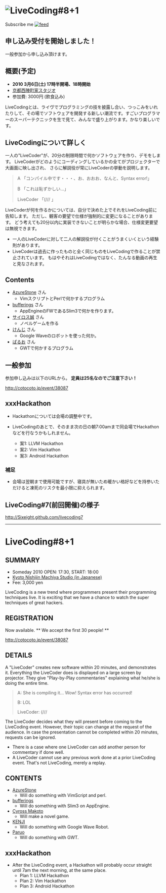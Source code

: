 # <img src="http://farm5.static.flickr.com/4056/4285051339_060632f81e_o_d.png" title="LiveCoding#8+1" />

<div id="path">
Subscribe me <a href="feed.rss"><img alt="feed" src="http://assets1.github.com/images/icons/feed.png?e06bdeb610e33dc41002eaa80ce09d26ae153090" title="Subscribe to the commits for Sixeight/livecoding8 at master" /></a>
</div>

## 申し込み受付を開始しました！
一般参加から申し込み頂けます。

## 概要(予定)
* **2010 3月6日(土) 17時半開場、18時開始**
* [京都西陣町家スタジオ](http://nishi-jin.net/)
* 参加費: 3000円 (飲食込み)

LiveCodingとは、ライヴでプログラミングの技を披露し合い、つっこみをいれたりして、その場でソフトウェアを開発する新しい潮流です。すごいプログラマーのスーパーテクニックを生で見て、みんなで盛り上がります。かなり楽しいです。

## LiveCodingについて詳しく
一人の"LiveCoder"が、20分の制限時間で何かソフトウェアを作り、デモをします。
LiveCoderがどのようにコーディングしているかの全てがプロジェクターで大画面に映し出され、
さらに解説役が常にLiveCoderの挙動を説明します。

> A 「コンパイル中です・・・、お、おおお、なんと、Syntax error!」
>
> B 「これは恥ずかしい…」
>
> LiveCoder 「(/// 」

LiveCoderが何を作るかについては、自分で決めた上でそれをLiveCoding前に告知します。
ただし、観客の要望で仕様が強制的に変更になることがあります。
どう考えても20分以内に実装できないことが明らかな場合、仕様変更要望は無視できます。

* 一人のLiveCoderに対して二人の解説役が付くことがうまくいくという経験則があります。
* LiveCoderは過去に作ったものと全く同じものをLiveCodingで作ることが禁止されています。
  もはやそれはLiveCodingではなく、たんなる動画の再生と見なされます。

## Contents

* [AzureStone](http://www.azurestone.org/) さん
  * VimスクリプトとPerlで何かするプログラム
* [bufferings](http://d.hatena.ne.jp/bufferings/) さん
  * AppEngineのFWであるSlim3で何かを作ります。
* [サイロス誠](http://d.hatena.ne.jp/cyross/) さん
  * ノベルゲームを作る
* [けんじ](http://rainbowdevil.jp/) さん
  * Google Waveのロボットを使った何か。
* [ぱるお](http://twitter.com/paruonet) さん
  * GWTで何かするプログラム

## 一般参加

参加申し込みは以下のURLから。
**定員は25名なのでご注意下さい！**

<a href="http://cotocoto.jp/event/38087">http://cotocoto.jp/event/38087</a>


## xxxHackathon
* Hackathonについては会場の調整中です。

* LiveCodingのあとで、そのまま次の日の朝7:00amまで同会場でHackathonなどを行なうかもしれません。
    * 案1: LLVM Hackathon
    * 案2: Vim Hackathon
    * 案3: Android Hackathon

### 補足
* 会場は翌朝まで使用可能ですが、寝具が無いため暖かい格好などを持参いただけると凍死のリスクを最小限に抑えられます。

## LiveCoding#7(前回開催)の様子

<http://Sixeight.github.com/livecoding7>

----

# LiveCoding#8+1

## SUMMARY
* Someday 2010 OPEN: 17:30, START: 18:00
* [Kyoto Nishijin Machiya Studio (in Japanese)](http://nishi-jin.net/)
* Fee: 3,000 yen

LiveCoding is a new trend where programmers present their programming techniques live.
It is exciting that we have a chance to watch the super techniques of great hackers.

## REGISTRATION

Now available.
** We accept the first 30 people! **

<a href="http://cotocoto.jp/event/38087">http://cotocoto.jp/event/38087</a>

## DETAILS
A "LiveCoder" creates new software within 20 minutes, and demonstrates it.
Everything the LiveCoder does is displayed on a large screen by projector.
They give "Play-by-Play commentaries" explaining what he/she is doing the entire time.

> A: She is compiling it... Wow! Syntax error has occurred!
>
> B: LOL
>
> LiveCoder: (///

The LiveCoder decides what they will present before coming to the LiveCoding event.
However, their topic can change at the request of the audience.
In case the presentation cannot be completed within 20 minutes, requests can be ignored.

* There is a case where one LiveCoder can add another person for commentary if done well.
* A LiveCoder cannot use any previous work done at a prior LiveCoding event.  That's not LiveCoding, merely a replay.

## CONTENTS

* [AzureStone](http://www.azurestone.org/)
  * Will do something with VimScript and perl.
* [bufferings](http://d.hatena.ne.jp/bufferings/)
  * Will do something with Slim3 on AppEngine.
* [Cyross Makoto](http://d.hatena.ne.jp/cyross/)
  * Will make a novel game.
* [KENJI](http://rainbowdevil.jp/)
  * Will do something with Google Wave Robot.
* [Paruo](http://twitter.com/paruonet)
  * Will do something with GWT.

## xxxHackathon

* After the LiveCoding event, a Hackathon will probably occur straight until 7am the next morning, at the same place.
     * Plan 1: LLVM Hackathon
     * Plan 2: Vim Hackathon
     * Plan 3: Android Hackathon

